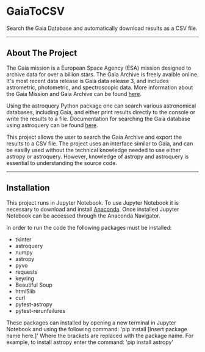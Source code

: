 # GaiaToCSV
Search the Gaia Database and automatically download results as a CSV file.
___
## About The Project
The Gaia mission is a European Space Agency (ESA) mission designed to archive data for over a billion stars. The Gaia Archive is freely avaible online. It's most recent data release is Gaia data release 3, and includes astrometric, photometric, and spectroscopic data. More information about the Gaia Mission and Gaia Archive can be found [here](https://www.esa.int/Science_Exploration/Space_Science/Gaia_overview).

Using the astroquery Python package one can search various astronomical databases, including Gaia, and either print results directly to the console or write the results to a file. Documentation for searching the Gaia database using astroquery can be found [here](https://astroquery.readthedocs.io/en/latest/api/astroquery.gaia.GaiaClass.html).

This project allows the user to search the Gaia Archive and export the results to a CSV file. The project uses an interface similar to Gaia, and can be easilly used without the technical knowledge needed to use either astropy or astroquery. However, knowledge of astropy and astroquery is essential to understanding the source code.
___
## Installation
This project runs in Jupyter Notebook. To use Jupyter Notebook it is necessary to download and install [Anaconda](https://www.anaconda.com/download). Once installed Jupyter Notebook can be accessed through the Anaconda Navigator.

In order to run the code the following packages must be installed:
- tkinter
- astroquery
- numpy
- astropy
- pyvo
- requests
- keyring
- Beautiful Soup
- html5lib
- curl
- pytest-astropy
- pytest-rerunfailures

These packages can installed by opening a new terminal in Jupyter Notebook and using the following command:
  'pip install [Insert package name here.]'
Where the brackets are replaced with the package name. For example, to install astropy enter the command:
  'pip install astropy'
